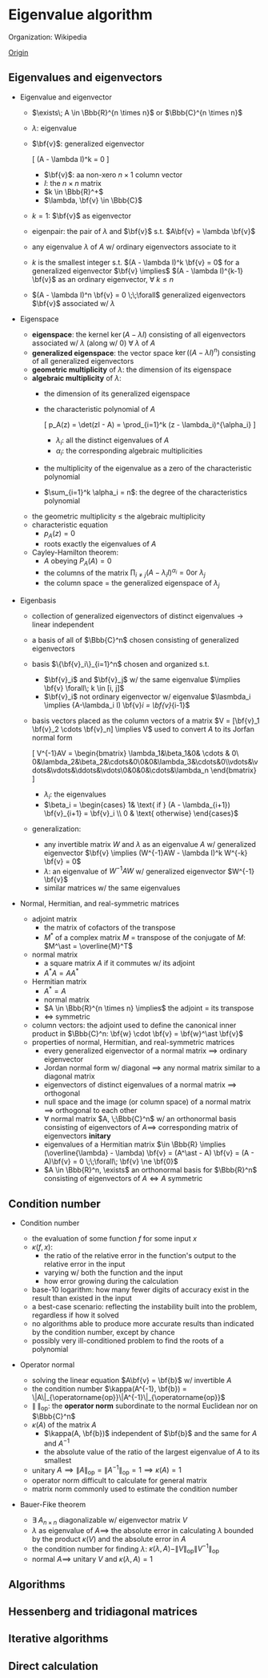 # Eigenvalue algorithm

Organization: Wikipedia

[Origin](https://en.wikipedia.org/wiki/Eigenvalue_algorithm)


## Eigenvalues and eigenvectors

+ Eigenvalue and eigenvector
  + $\exists\; A \in \Bbb{R}^{n \times n}$ or $\Bbb{C}^{n \times n}$
  + $\lambda$: eigenvalue
  + $\bf{v}$: generalized eigenvector
  
    \[ (A - \lambda I)^k = 0 \]

    + $\bf{v}$: aa non-xero $n \times 1$ column vector
    + $I$: the $n \times n$ matrix
    + $k \in \Bbb{R}^+$
    + $\lambda, \bf{v} \in \Bbb{C}$
  + $k=1$: $\bf{v}$ as eigenvector
  + eigenpair: the pair of $\lambda$ and $\bf{v}$ s.t. $A\bf{v} = \lambda \bf{v}$
  + any eigenvalue $\lambda$ of $A$ w/ ordinary eigenvectors associate to it
  + $k$ is the smallest integer s.t. $(A - \lambda I)^k \bf{v} = 0$ for a generalized eigenvector $\bf{v} \implies$ $(A - \lambda I)^{k-1} \bf{v}$ as an ordinary eigenvector, $\forall\; k \le n$
  + $(A - \lambda I)^n \bf{v} = 0 \;\;\forall$ generalized eigenvectors $\bf{v}$ associated w/ $\lambda$

+ Eigenspace
  + __eigenspace__: the kernel $\operatorname{ker}(A - \lambda I)$ consisting of all eigenvectors associated w/ $\lambda$ (along w/ 0) $\forall\; \lambda$ of $A$
  + __generalized eigenspace__: the vector space $\operatorname{ker}((A - \lambda I)^n)$ consisting of all generalized eigenvectors
  + __geometric multiplicity__ of $\lambda$: the dimension of its eigenspace
  + __algebraic multiplicity__ of $\lambda$:
    + the dimension of its generalized eigenspace
    + the characteristic polynomial of $A$

      \[ p_A(z) = \det(zI - A) = \prod_{i=1}^k (z - \lambda_i)^{\alpha_i} \]

      + $\lambda_i$: all the distinct eigenvalues of $A$
      + $\alpha_i$: the corresponding algebraic multiplicities
    + the multiplicity of the eigenvalue as a zero of the characteristic polynomial
    + $\sum_{i=1}^k \alpha_i = n$: the degree of the characteristics polynomial
  + the geometric multiplicity $\le$ the algebraic multiplicity
  + characteristic equation
    + $p_A(z) = 0$
    + roots exactly the eigenvalues of $A$
  + Cayley-Hamilton theorem:
    + $A$ obeying $P_A(A) = 0$
    + the columns of the matrix $\prod_{i \ne j}(A - \lambda_i I)^{\alpha_i} = 0 \text{or }\lambda_j$
    + the column space = the generalized eigenspace of $\lambda_j$

+ Eigenbasis
  + collection of generalized eigenvectors of distinct eigenvalues $\to$ linear independent
  + a basis of all of $\Bbb{C}^n$ chosen consisting of generalized eigenvectors
  + basis $\{\bf{v}_i\}_{i=1}^n$ chosen and organized s.t. 
    + $\bf{v}_i$ and $\bf{v}_j$ w/ the same eigenvalue $\implies \bf{v} \forall\; k \in [i, j]$
    + $\bf{v}_i$ not ordinary eigenvector w/ eigenvalue $\lasmbda_i \implies {A-\lambda_i I) \bf{v}_i = \bf{v}_{i-1}$ 
  + basis vectors placed as the column vectors of a matrix $V = [\bf{v}_1 \bf{v}_2 \cdots \bf{v}_n] \implies V$ used to convert $A$ to its Jorfan normal form

    \[ V^{-1}AV = \begin{bmatrix} \lambda_1&\beta_1&0& \cdots & 0\\ 0&\lambda_2&\beta_2&\cdots&0\\0&0&\lambda_3&\cdots&0\\\vdots&\vdots&\vdots&\ddots&\vdots\\0&0&0&\cdots&\lambda_n \end{bmatrix} \]

    + $\lambda_i$: the eigenvalues
    + $\beta_i = \begin{cases} 1& \text{ if } (A - \lambda_{i+1}) \bf{v}_{i+1} = \bf{v}_i \\ 0 & \text{ otherwise} \end{cases}$
  + generalization:
    + any invertible matrix $W$ and $\lambda$ as an eigenvalue $A$ w/ generalized eigenvector $\bf{v} \implies (W^{-1}AW - \lambda I)^k W^{-k} \bf{v} = 0$
    + $\lambda$: an eigenvalue of $W^{-1}AW$ w/ generalized eigenvector $W^{-1} \bf{v}$
    + similar matrices w/ the same eigenvalues

+ Normal, Hermitian, and real-symmetric matrices
  + adjoint matrix
    + the matrix of cofactors of the transpose
    + $M^\ast$ of a complex matrix $M$ = transpose of the conjugate of $M$: $M^\ast = \overline{M}^T$
  + normal matrix
    + a square matrix $A$ if it commutes w/ its adjoint
    + $A^\ast A = A A^\ast$
  + Hermitian matrix
    + $A^\ast = A$
    + normal matrix
    + $A \in \Bbb{R}^{n \times n} \implies$ the adjoint = its transpose
    + $\iff$ symmetric
  + column vectors: the adjoint used to define the canonical inner product in $\Bbb{C}^n: \bf{w} \cdot \bf{v} = \bf{w}^\ast \bf{v}$
  + properties of normal, Hermitian, and real-symmetric matrices
    + every generalized eigenvector of a normal matrix $\implies$  ordinary eigenvector
    + Jordan normal form w/ diagonal $\implies$ any normal matrix similar to a diagonal matrix
    + eigenvectors of distinct eigenvalues of a normal matrix $\implies$ orthogonal
    + null space and the image (or column space) of a normal matrix $\implies$ orthogonal to each other
    + $\forall$ normal matrix $A, \;\Bbb{C}^n$ w/ an orthonormal basis consisting of eigenvectors of $A \implies$ corresponding matrix of eigenvectors __initary__
    + eigenvalues of a Hermitian matrix $\in \Bbb{R} \implies (\overline{\lambda} - \lambda) \bf{v} = (A^\ast - A) \bf{v} = (A - A)\bf{v} = 0 \;\;\forall\; \bf{v} \ne \bf{0}$
    + $A \in \Bbb{R}^n, \exists$ an orthonormal basis for $\Bbb{R}^n$ consisting of eigenvectors of $A \iff A$ symmetric


## Condition number

+ Condition number
  + the evaluation of some function $f$ for some input $x$
  + $\kappa(f, x)$:
    + the ratio of the relative error in the function's output to the relative error in the input
    + varying w/ both the function and the input
    + how error growing during the calculation
  + base-10 logarithm: how many fewer digits of accuracy exist in the result than existed in the input
  + a best-case scenario: reflecting the instability built into the problem, regardless if how it solved
  + no algorithms able to produce more accurate results than indicated by the condition number, except by chance
  + possibly very ill-conditioned problem to find the roots of a polynomial

+ Operator normal
  + solving the linear equation $A\bf{v} = \bf{b}$ w/ invertible $A$
  + the condition number $\kappa(A^{-1}, \bf{b}) = \|A\|_{\operatorname{op}}\|A^{-1}\|_{\operatorname{op}}$
  + $\|\;\|_{\operatorname{op}}$: the __operator norm__ subordinate to the normal Euclidean nor on $\Bbb{C}^n$
  + $\kappa(A)$ of the matrix $A$
    + $\kappa(A, \bf{b})$ independent of $\bf{b}$ and the same for $A$ and $A^{-1}$
    + the absolute value of the ratio of the largest eigenvalue of $A$ to its smallest
  + unitary $A \implies \|A\|_{\operatorname{op}} = \|A^{-1}\|_{\operatorname{op}} = 1 \implies \kappa(A) = 1$
  + operator norm difficult to calculate for general matrix
  + matrix norm commonly used to estimate the condition number

+ Bauer-Fike theorem
  + $\exists\; A_{n \times n}$ diagonalizable w/ eigenvector matrix $V$
  + $\lambda$ as eigenvalue of $A \implies$ the absolute error in calculating $\lambda$ bounded by the product $\kappa(V)$ and the absolute error in $A$
  + the condition number for finding $\lambda$: $\kappa(\lambda, A) - \|V\|_{\operatorname{op}}\|V^{-1}\|_{\operatorname{op}}$
  + normal $A \implies$ unitary $V$ and $\kappa(\lambda, A) = 1$




## Algorithms





## Hessenberg and tridiagonal matrices





## Iterative algorithms





## Direct calculation




